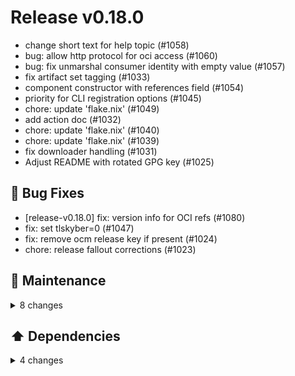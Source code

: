 # Release v0.18.0

- change short text for help topic (#1058)
- bug: allow http protocol for oci access (#1060)
- bug: fix unmarshal consumer identity with empty value (#1057)
- fix artifact set tagging (#1033)
- component constructor with references field (#1054)
- priority for CLI registration options (#1045)
- chore: update 'flake.nix' (#1049)
- add action doc (#1032)
- chore: update 'flake.nix' (#1040)
- chore: update 'flake.nix' (#1039)
- fix downloader handling (#1031)
- Adjust README with rotated GPG key (#1025)

## 🐛 Bug Fixes

- [release-v0.18.0] fix: version info for OCI refs (#1080)
- fix: set tlskyber=0 (#1047)
- fix: remove ocm release key if present (#1024)
- chore: release fallout corrections (#1023)

## 🧰 Maintenance

<details>
<summary>8 changes</summary>

- chore: force bump to 0.18.0-dev (#1061)
- chore: reuse aggregation from ctf during component build (#1044)
- chore: disable runner cache for release note drafter (#1051)
- chore: enhance the publishing to other repositories then github (#1028)
- chore: migrate all component builds: ca => ctf (#1043)
- chore(ci): various optimizations for build processing, caching and concurrency (#996)
- fix: remove ocm release key if present (#1024)
- chore: release fallout corrections (#1023)
</details>

## ⬆️ Dependencies

<details>
<summary>4 changes</summary>

- chore(deps): bump github.com/golang-jwt/jwt/v4 from 4.5.0 to 4.5.1 in the go\_modules group (#1048)
- chore(deps): bump github.com/containerd/errdefs from 0.3.0 to 1.0.0 (#1037)
- chore(deps): bump the ci group with 2 updates (#1038)
- chore(deps): bump the go group with 8 updates (#1036)
</details>

